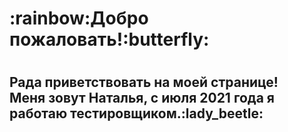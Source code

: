 <h1>:rainbow:Добро пожаловать!:butterfly:<h1>
<h2>Рада приветствовать на моей странице!</br>
Меня зовут Наталья, с июля 2021 года я работаю  тестировщиком.:lady_beetle:	
